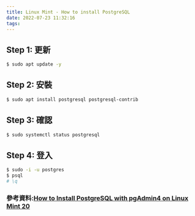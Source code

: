 ```yaml
---
title: Linux Mint - How to install PostgreSQL
date: 2022-07-23 11:32:16
tags:
---
```



## Step 1: 更新

``` bash
$ sudo apt update -y
```

## Step 2: 安裝

``` bash
$ sudo apt install postgresql postgresql-contrib
```

## Step 3: 確認

``` bash
$ sudo systemctl status postgresql
```

## Step 4: 登入

``` bash
$ sudo -i -u postgres
$ psql
# \q
```

### 參考資料:[How to Install PostgreSQL with pgAdmin4 on Linux Mint 20](https://www.tecmint.com/install-postgresql-with-pgadmin4-on-linux-mint/)

